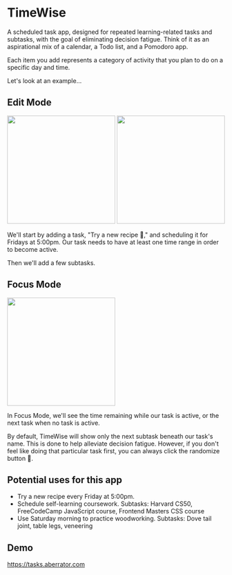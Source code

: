 # TimeWise

A scheduled task app, designed for repeated learning-related tasks and subtasks, with the goal of eliminating decision fatigue. Think of it as an aspirational mix of a calendar, a Todo list, and a Pomodoro app.

Each item you add represents a category of activity that you plan to do on a specific day and time.

Let's look at an example...

## Edit Mode

<img height="250px" src="https://github.com/aberrator9/supertask/assets/127802772/5b08fb20-7f1d-47e3-9928-b14a4228b954" />
<img height="250px" src="https://github.com/aberrator9/supertask/assets/127802772/d3efb876-a242-4704-8d64-1bd1d41abb58" />

We'll start by adding a task, "Try a new recipe 🥧," and scheduling it for Fridays at 5:00pm. Our task needs to have at least one time range in order to become active.

Then we'll add a few subtasks.

## Focus Mode
<img height="250px" src="https://github.com/aberrator9/supertask/assets/127802772/08cadde9-f80b-4edf-ab3b-ebbb7605583d" />

In Focus Mode, we'll see the time remaining while our task is active, or the next task when no task is active.

By default, TimeWise will show only the next subtask beneath our task's name. This is done to help alleviate decision fatigue. However, if you don't feel like doing that particular task first, you can always click the randomize button 🎲.

## Potential uses for this app

- Try a new recipe every Friday at 5:00pm.
- Schedule self-learning coursework. Subtasks: Harvard CS50, FreeCodeCamp JavaScript course, Frontend Masters CSS course
- Use Saturday morning to practice woodworking. Subtasks: Dove tail joint, table legs, veneering

## Demo
https://tasks.aberrator.com
